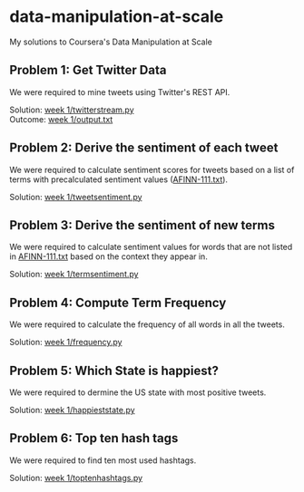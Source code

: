 # data-manipulation-at-scale
My solutions to Coursera's Data Manipulation at Scale

## Problem 1: Get Twitter Data

We were required to mine tweets using Twitter's REST API.

Solution: [week 1/twitterstream.py](https://github.com/jon-gunnar/data-manipulation-at-scale/blob/master/week%201/twitterstream.py)  
Outcome: [week 1/output.txt](https://github.com/jon-gunnar/data-manipulation-at-scale/blob/master/week%201/output.txt)

## Problem 2: Derive the sentiment of each tweet

We were required to calculate sentiment scores for tweets based on a list of terms with precalculated sentiment values ([AFINN-111.txt](https://github.com/jon-gunnar/data-manipulation-at-scale/blob/master/week%201/AFINN-111.txt)).

Solution: [week 1/tweetsentiment.py](https://github.com/jon-gunnar/data-manipulation-at-scale/blob/master/week%201/tweetsentiment.py)  

## Problem 3: Derive the sentiment of new terms

We were required to calculate sentiment values for words that are not listed in [AFINN-111.txt](https://github.com/jon-gunnar/data-manipulation-at-scale/blob/master/week%201/AFINN-111.txt) based on the context they appear in.

Solution: [week 1/termsentiment.py](https://github.com/jon-gunnar/data-manipulation-at-scale/blob/master/week%201/termsentiment.py)

## Problem 4: Compute Term Frequency

We were required to calculate the frequency of all words in all the tweets.

Solution: [week 1/frequency.py](https://github.com/jon-gunnar/data-manipulation-at-scale/blob/master/week%201/frequency.py)

## Problem 5: Which State is happiest?

We were required to dermine the US state with most positive tweets.

Solution: [week 1/happieststate.py](https://github.com/jon-gunnar/data-manipulation-at-scale/blob/master/week%201/happieststate.py)

## Problem 6: Top ten hash tags

We were required to find ten most used hashtags.

Solution: [week 1/toptenhashtags.py](https://github.com/jon-gunnar/data-manipulation-at-scale/blob/master/week%201/toptenhashtags.py)
